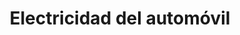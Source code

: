 ---
title: "Electricidad del automóvil"
url: /la-aljorra/electricidad-del-automovil/
shop: Autowerkstatt
---